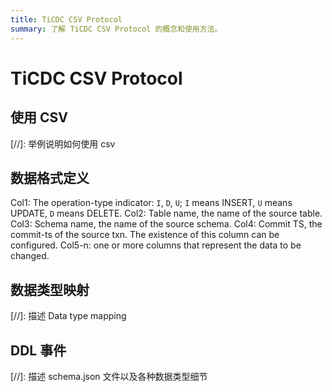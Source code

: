 ```yaml
---
title: TiCDC CSV Protocol
summary: 了解 TiCDC CSV Protocol 的概念和使用方法。
---
```


# TiCDC CSV Protocol

## 使用 CSV
[//]: 举例说明如何使用 csv

## 数据格式定义

Col1: The operation-type indicator: `I`, `D`, `U`; `I` means INSERT, `U` means UPDATE, `D` means DELETE.
Col2: Table name, the name of the source table.
Col3: Schema name, the name of the source schema.
Col4: Commit TS, the commit-ts of the source txn. The existence of this column can be configured.
Col5-n: one or more columns that represent the data to be changed.


## 数据类型映射
[//]: 描述 Data type mapping

## DDL 事件
[//]: 描述 schema.json 文件以及各种数据类型细节